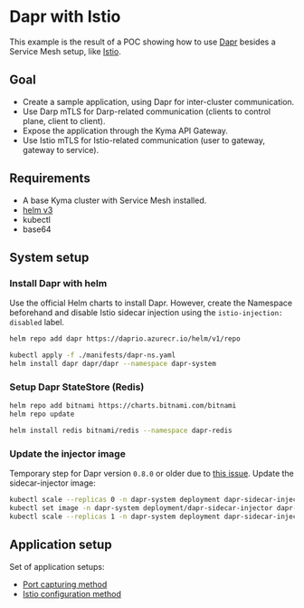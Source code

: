 # Dapr with Istio

This example is the result of a POC showing how to use [Dapr](https://dapr.io/) besides a Service Mesh setup, like [Istio](https://istio.io/latest/).

## Goal
- Create a sample application, using Dapr for inter-cluster communication.
- Use Darp mTLS for Darp-related communication (clients to control plane, client to client).
- Expose the application through the Kyma API Gateway.
- Use Istio mTLS for Istio-related communication (user to gateway, gateway to service).

## Requirements
- A base Kyma cluster with Service Mesh installed.
- [helm v3](https://helm.sh/)
- kubectl
- base64

## System setup

### Install Dapr with helm
Use the official Helm charts to install Dapr. However, create the Namespace beforehand and disable Istio sidecar injection using the `istio-injection: disabled` label.

```bash
helm repo add dapr https://daprio.azurecr.io/helm/v1/repo

kubectl apply -f ./manifests/dapr-ns.yaml
helm install dapr dapr/dapr --namespace dapr-system
```

### Setup Dapr StateStore (Redis)
```bash
helm repo add bitnami https://charts.bitnami.com/bitnami
helm repo update

helm install redis bitnami/redis --namespace dapr-redis
```

### Update the injector image
Temporary step for Dapr version `0.8.0` or older due to [this issue](https://github.com/dapr/dapr/issues/1650). 
Update the sidecar-injector image:

```bash
kubectl scale --replicas 0 -n dapr-system deployment dapr-sidecar-injector
kubectl set image -n dapr-system deployment/dapr-sidecar-injector dapr-sidecar-injector=piotrmsc/dapr:dev2 --record
kubectl scale --replicas 1 -n dapr-system deployment dapr-sidecar-injector
```

## Application setup
Set of application setups:
- [Port capturing method](./port-capture.md)
- [Istio configuration method](./)

